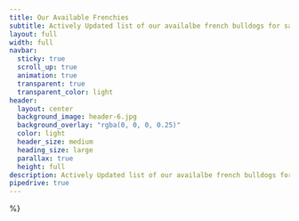```yaml
---
title: Our Available Frenchies
subtitle: Actively Updated list of our availalbe french bulldogs for sale. This list also now includes "Partner Puppies"
layout: full
width: full
navbar:
  sticky: true
  scroll_up: true
  animation: true
  transparent: true
  transparent_color: light
header:
  layout: center
  background_image: header-6.jpg
  background_overlay: "rgba(0, 0, 0, 0.25)"
  color: light
  header_size: medium
  heading_size: large
  parallax: true
  height: full
description: Actively Updated list of our availalbe french bulldogs for sale. This list also now includes "Partner Puppies"
pipedrive: true
---
```


%}
<script src="https://apps.elfsight.com/p/platform.js" defer></script>
<div class="elfsight-app-d0837138-7513-4b0d-9168-fe70b29e5496"></div>


